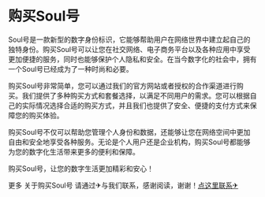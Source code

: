 # 购买Soul号

Soul号是一款新型的数字身份标识，它能够帮助用户在网络世界中建立起自己的独特身份。购买Soul号可以让您在社交网络、电子商务平台以及各种应用中享受更加便捷的服务，同时也能够保护个人隐私和安全。在当今数字化的社会中，拥有一个Soul号已经成为了一种时尚和必要。

购买Soul号非常简单，您可以通过我们的官方网站或者授权的合作渠道进行购买。我们提供了多种购买方式和套餐选择，以满足不同用户的需求。您可以根据自己的实际情况选择合适的购买方式，并且我们也提供了安全、便捷的支付方式来保障您的购买体验。

购买Soul号不仅可以帮助您管理个人身份和数据，还能够让您在网络空间中更加自由和安全地享受各种服务。无论是个人用户还是企业机构，购买Soul号都能够为您的数字化生活带来更多的便利和保障。

购买Soul号，让您的数字生活更加精彩和安心！

更多 关于购买Soul号 请通过✈与我们联系，感谢阅读，谢谢！[点这里联系✈](https://c.k02.cc)